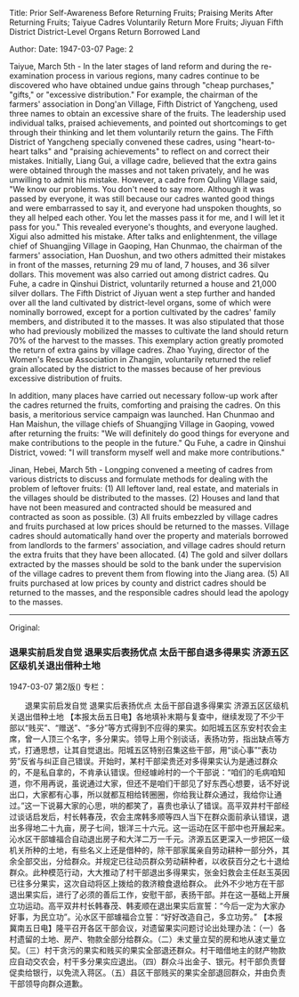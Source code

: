 Title: Prior Self-Awareness Before Returning Fruits; Praising Merits After Returning Fruits; Taiyue Cadres Voluntarily Return More Fruits; Jiyuan Fifth District District-Level Organs Return Borrowed Land

Author:
Date: 1947-03-07
Page: 2

Taiyue, March 5th - In the later stages of land reform and during the re-examination process in various regions, many cadres continue to be discovered who have obtained undue gains through "cheap purchases," "gifts," or "excessive distribution." For example, the chairman of the farmers' association in Dong'an Village, Fifth District of Yangcheng, used three names to obtain an excessive share of the fruits. The leadership used individual talks, praised achievements, and pointed out shortcomings to get through their thinking and let them voluntarily return the gains. The Fifth District of Yangcheng specially convened these cadres, using "heart-to-heart talks" and "praising achievements" to reflect on and correct their mistakes. Initially, Liang Gui, a village cadre, believed that the extra gains were obtained through the masses and not taken privately, and he was unwilling to admit his mistake. However, a cadre from Quling Village said, "We know our problems. You don't need to say more. Although it was passed by everyone, it was still because our cadres wanted good things and were embarrassed to say it, and everyone had unspoken thoughts, so they all helped each other. You let the masses pass it for me, and I will let it pass for you." This revealed everyone's thoughts, and everyone laughed. Xigui also admitted his mistake. After talks and enlightenment, the village chief of Shuangjing Village in Gaoping, Han Chunmao, the chairman of the farmers' association, Han Duoshun, and two others admitted their mistakes in front of the masses, returning 29 mu of land, 7 houses, and 36 silver dollars. This movement was also carried out among district cadres. Qu Fuhe, a cadre in Qinshui District, voluntarily returned a house and 21,000 silver dollars. The Fifth District of Jiyuan went a step further and handed over all the land cultivated by district-level organs, some of which were nominally borrowed, except for a portion cultivated by the cadres' family members, and distributed it to the masses. It was also stipulated that those who had previously mobilized the masses to cultivate the land should return 70% of the harvest to the masses. This exemplary action greatly promoted the return of extra gains by village cadres. Zhao Yuying, director of the Women's Rescue Association in Zhangjin, voluntarily returned the relief grain allocated by the district to the masses because of her previous excessive distribution of fruits.

In addition, many places have carried out necessary follow-up work after the cadres returned the fruits, comforting and praising the cadres. On this basis, a meritorious service campaign was launched. Han Chunmao and Han Maishun, the village chiefs of Shuangjing Village in Gaoping, vowed after returning the fruits: "We will definitely do good things for everyone and make contributions to the people in the future." Qu Fuhe, a cadre in Qinshui District, vowed: "I will transform myself well and make more contributions."

Jinan, Hebei, March 5th - Longping convened a meeting of cadres from various districts to discuss and formulate methods for dealing with the problem of leftover fruits: (1) All leftover land, real estate, and materials in the villages should be distributed to the masses. (2) Houses and land that have not been measured and contracted should be measured and contracted as soon as possible. (3) All fruits embezzled by village cadres and fruits purchased at low prices should be returned to the masses. Village cadres should automatically hand over the property and materials borrowed from landlords to the farmers' association, and village cadres should return the extra fruits that they have been allocated. (4) The gold and silver dollars extracted by the masses should be sold to the bank under the supervision of the village cadres to prevent them from flowing into the Jiang area. (5) All fruits purchased at low prices by county and district cadres should be returned to the masses, and the responsible cadres should lead the apology to the masses.



<hr /> 

Original: 


### 退果实前启发自觉  退果实后表扬优点  太岳干部自退多得果实  济源五区区级机关退出借种土地

1947-03-07
第2版()
专栏：

　　退果实前启发自觉  退果实后表扬优点
    太岳干部自退多得果实
    济源五区区级机关退出借种土地
    【本报太岳五日电】各地填补末期与复查中，继续发现了不少干部以“贱买”、“赠送”、“多分”等方式得到不应得的果实。如阳城五区东安村农会主席，曾一人顶三个名字，多分果实。领导上用个别谈话，表扬功劳，指出缺点等方式，打通思想，让其自觉退出。阳城五区特别召集这些干部，用“谈心事”“表功劳”反省与纠正自己错误。开始时，某村干部梁贵还对多得果实认为是通过群众的，不是私自拿的，不肯承认错误。但经璩岭村的一个干部说：“咱们的毛病咱知道，你不用再说，虽说通过大家，但还不是咱们干部见了好东西心想要，话不好说出口，大家都有心事，所以就都互相给转圈圈，你给我让群众通过，我给你让通过。”这一下说募大家的心思，哄的都笑了，喜贵也承认了错误。高平双井村干部经过谈话启发后，村长韩春茂，农会主席韩多顺等四人当下在群众面前承认错误，退出多得地二十九亩，房子七间，银洋三十六元。这一运动在区干部中也开展起来。沁水区干部璩福合自动退出房子和大洋二万一千元。济源五区更深入一步把区一级机关所种的土地，有些名义上还是借种的，除干部家属亲自劳动耕种一部分外，其余全部交出，分给群众。并规定已往动员群众劳动耕种者，以收获百分之七十退给群众。此种模范行动，大大推动了村干部退出多得果实，张金妇救会主任赵玉英因已往多分果实，这次自动将区上拨给的救济粮食退给群众。
    此外不少地方在干部退出果实后，进行了必须的善后工作，安慰干部，表扬干部。并在这一基础上开展立功运动。高平双井村长韩春茂、韩麦顺在退出果实后宣誓：“今后一定为大家办好事，为民立功”。沁水区干部璩福合立誓：“好好改造自己，多立功劳。”
    【本报冀南五日电】隆平召开各区干部会议，对遗留果实问题讨论出处理办法：（一）各村遗留的土地、房产、物款全部分给群众。（二）未丈量立契的房和地从速丈量立契。（三）村干贪污的果实和贱买的果实全部退还群众。村干暗借地主的财产物款应自动交农会，村干多分果实应退出。（四）群众斗出金子、银元。村干部负责督促卖给银行，以免流入蒋区。（五）县区干部贱买的果实全部退回群众，并由负责干部领导向群众道歉。

